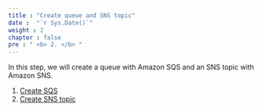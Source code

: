 ```yaml
---
title : "Create queue and SNS topic"
date :  "`r Sys.Date()`" 
weight : 2
chapter : false
pre : " <b> 2. </b> "
---
```

In this step, we will create a queue with Amazon SQS and an SNS topic with Amazon SNS.

1. [Create SQS](2-1-create-sqs)
2. [Create SNS topic](2-2-create-sns)
